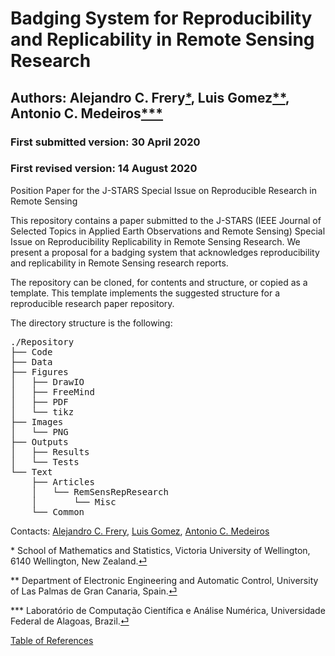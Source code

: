 # Badging System for Reproducibility and Replicability in Remote Sensing Research
## Authors: Alejandro C. Frery<span id="a2">[*](#1)</span>, Luis Gomez<span id="a2">[**](#1)</span>, Antonio C. Medeiros<span id="a3">[***](#1)</span>
### First submitted version: 30 April 2020
### First revised version: 14 August 2020

Position Paper for the J-STARS Special Issue on Reproducible Research in Remote Sensing

This repository contains a paper submitted to the J-STARS (IEEE Journal of Selected Topics in Applied Earth Observations and Remote Sensing) Special Issue on Reproducibility Replicability in Remote Sensing Research. We present a proposal for a badging system that acknowledges reproducibility and replicability in Remote Sensing research reports.

The repository can be cloned, for contents and structure, or copied as a template. This template implements the suggested structure for a reproducible research paper repository.

The directory structure is the following:
<pre>
./Repository
├── Code
├── Data
├── Figures
│   ├── DrawIO
│   ├── FreeMind
│   ├── PDF
│   └── tikz
├── Images
│   └── PNG
├── Outputs
│   ├── Results
│   └── Tests
└── Text
    ├── Articles
    │   └── RemSensRepResearch
    │       └── Misc
    └── Common
</pre>



Contacts: [Alejandro C. Frery](mailto:alejandro.frery@vuw.ac.nz), [Luis Gomez](mailto:luis.gomez@ulpgc.es), [Antonio C. Medeiros](mailto:antoniomedeiros@laccan.ufal.br)

<span id="1">*</span> School of Mathematics and Statistics, Victoria University of Wellington, 6140 Wellington, New Zealand.[⏎](#a1)<br>

<span id="2">**</span> Department of Electronic Engineering and Automatic Control, University of Las Palmas de Gran Canaria, Spain.[⏎](#a2)<br>

<span id="3">***</span> Laboratório de Computação Científica e Análise Numérica, Universidade Federal de Alagoas, Brazil.[⏎](#a3)<br>

[Table of References](./TableOfReferences.html)
